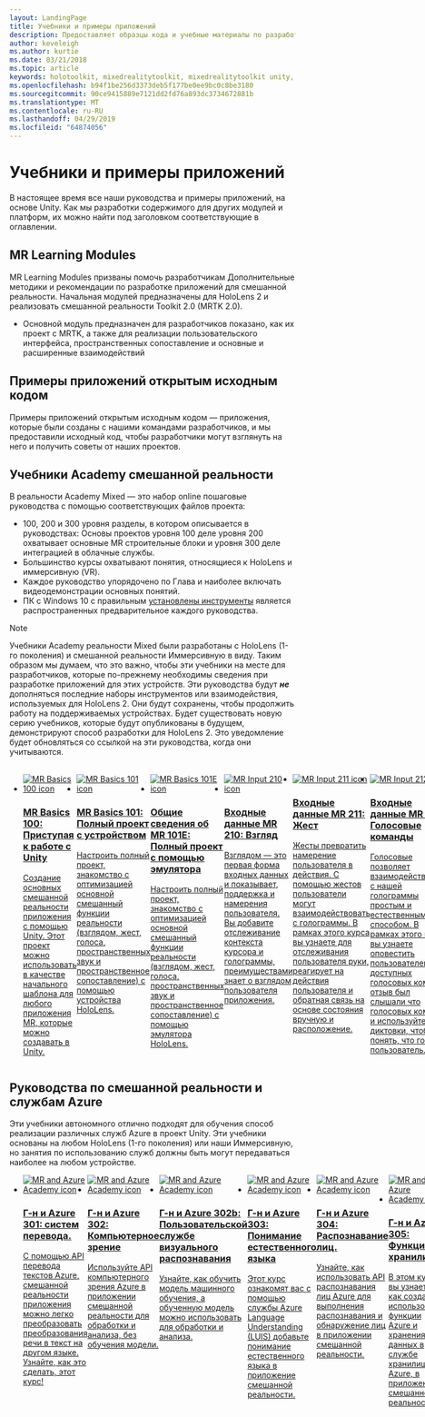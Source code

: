 ```yaml
---
layout: LandingPage
title: Учебники и примеры приложений
description: Предоставляет образцы кода и учебные материалы по разработке смешанной реальности.
author: keveleigh
ms.author: kurtie
ms.date: 03/21/2018
ms.topic: article
keywords: holotoolkit, mixedrealitytoolkit, mixedrealitytoolkit unity, academy, учебник
ms.openlocfilehash: b94f1be256d3373deb5f177be0ee9bc0c8be3180
ms.sourcegitcommit: 90ce9415889e7121dd2fd76a893dc3734672881b
ms.translationtype: MT
ms.contentlocale: ru-RU
ms.lasthandoff: 04/29/2019
ms.locfileid: "64874056"
---
```

# <a name="tutorials-and-sample-apps"></a>Учебники и примеры приложений

В настоящее время все наши руководства и примеры приложений, на основе Unity.  Как мы разработки содержимого для других модулей и платформ, их можно найти под заголовком соответствующие в оглавлении.

## <a name="mr-learning-modules"></a>MR Learning Modules

MR Learning Modules призваны помочь разработчикам Дополнительные методики и рекомендации по разработке приложений для смешанной реальности.  Начальная модулей предназначены для HoloLens 2 и реализовать смешанной реальности Toolkit 2.0 (MRTK 2.0).
* Основной модуль предназначен для разработчиков показано, как их проект с MRTK, а также для реализации пользовательского интерфейса, пространственных сопоставление и основные и расширенные взаимодействий

## <a name="open-source-sample-apps"></a>Примеры приложений открытым исходным кодом

Примеры приложений открытым исходным кодом — приложения, которые были созданы с нашими командами разработчиков, и мы предоставили исходный код, чтобы разработчики могут взглянуть на него и получить советы от наших проектов.

## <a name="mixed-reality-academy-tutorials"></a>Учебники Academy смешанной реальности

В реальности Academy Mixed — это набор online пошаговые руководства с помощью соответствующих файлов проекта: 
* 100, 200 и 300 уровня разделы, в котором описывается в руководствах: Основы проектов уровня 100 деле уровня 200 охватывает основные MR строительные блоки и уровня 300 деле интеграцией в облачные службы.
* Большинство курсы охватывают понятия, относящиеся к HoloLens и иммерсивную (VR). 
* Каждое руководство упорядочено по Глава и наиболее включать видеодемонстрации основных понятий. 
* ПК с Windows 10 с правильным [установлены инструменты](install-the-tools.md) является распространенных предварительное каждого руководства.

>[!NOTE]
>Учебники Academy реальности Mixed были разработаны с HoloLens (1-го поколения) и смешанной реальности Иммерсивную в виду.  Таким образом мы думаем, что это важно, чтобы эти учебники на месте для разработчиков, которые по-прежнему необходимы сведения при разработке приложений для этих устройств.  Эти руководства будут **_не_** дополняться последние наборы инструментов или взаимодействия, используемых для HoloLens 2.  Они будут сохранены, чтобы продолжить работу на поддерживаемых устройствах. Будет существовать новую серию учебников, которые будут опубликованы в будущем, демонстрируют способ разработки для HoloLens 2.  Это уведомление будет обновляться со ссылкой на эти руководства, когда они учитываются.

<br>
<ul id="cardtypes-W" class="cardsW panelContent" style="display: flex; margin-top: 0px;">
                            <li>
                                    <a href="holograms-100.md" title="Основы MR 100" data-linktype="absolute-path">
                                    <div class="cardSize">
                                        <div class="cardPadding">
                                            <div class="card">
                                                <div class="cardImageOuter">
                                                    <div class="cardImage">
                                                        <img src="images/Holograms100.jpg" alt="MR Basics 100 icon">
                                                    </div>
                                                </div>
                                                <div class="cardText">
                                                    <h3>MR Basics 100: Приступая к работе с Unity</h3>
                                                    <p>Создание основных смешанной реальности приложения с помощью Unity. Этот проект можно использовать в качестве начального шаблона для любого приложения MR, которые можно создавать в Unity.</p>
                                                </div>
                                            </div>
                                        </div>
                                    </div>
                               </a>
                            </li>
                            <li>
                                  <a href="holograms-101.md" title="Основы MR 101" data-linktype="absolute-path">
                                    <div class="cardSize">
                                        <div class="cardPadding">
                                            <div class="card">
                                                <div class="cardImageOuter">
                                                    <div class="cardImage">
                                                        <img src="images/Holograms101.jpg" alt="MR Basics 101 icon">
                                                    </div>
                                                </div>
                                                <div class="cardText">
                                                    <h3>MR Basics 101: Полный проект с устройством</h3>
                                                    <p>Настроить полный проект, знакомство с оптимизацией основной смешанный функции реальности (взглядом, жест, голоса, пространственных звук и пространственное сопоставление) с помощью устройства HoloLens.</p>
                                                </div>
                                            </div>
                                        </div>
                                    </div>
                               </a>
                            </li>
                            <li>
                                <a href="holograms-101e.md" title="Основы MR 101E" data-linktype="absolute-path">
                                    <div class="cardSize">
                                        <div class="cardPadding">
                                            <div class="card">
                                                <div class="cardImageOuter">
                                                    <div class="cardImage">
                                                        <img src="images/Holograms101E.jpg" alt="MR Basics 101E icon">
                                                    </div>
                                                </div>
                                                <div class="cardText">
                                                    <h3>Общие сведения об MR 101E: Полный проект с помощью эмулятора</h3>
                                                    <p>Настроить полный проект, знакомство с оптимизацией основной смешанный функции реальности (взглядом, жест, голоса, пространственных звук и пространственное сопоставление) с помощью эмулятора HoloLens.</p>
                                                </div>
                                            </div>
                                        </div>
                                    </div>
                                  </a>
                            </li>
                            <li>
                             <a href="holograms-210.md" title="Входные данные MR 210" data-linktype="absolute-path">
                              <div class="cardSize">
                                  <div class="cardPadding">
                                      <div class="card">
                                          <div class="cardImageOuter">
                                              <div class="cardImage">
                                                  <img src="images/Holograms210.jpg" alt="MR Input 210 icon">
                                              </div>
                                          </div>
                                          <div class="cardText">
                                              <h3>Входные данные MR 210: Взгляд</h3>
                                              <p>Взглядом — это первая форма входных данных и показывает, поддержка и намерения пользователя. Вы добавите отслеживание контекста курсора и голограммы, преимуществами знает о взглядом пользователя приложения.</p>
                                          </div>
                                      </div>
                                  </div>
                              </div>
                               </a>
                            </li>
                            <li>
                            <a href="holograms-211.md" title="Входные данные MR 211" data-linktype="absolute-path">
                              <div class="cardSize">
                                  <div class="cardPadding">
                                      <div class="card">
                                          <div class="cardImageOuter">
                                              <div class="cardImage">
                                                  <img src="images/Holograms211.jpg" alt="MR Input 211 icon">
                                              </div>
                                          </div>
                                          <div class="cardText">
                                              <h3>Входные данные MR 211: Жест</h3>
                                              <p>Жесты превратить намерение пользователя в действия. С помощью жестов пользователи могут взаимодействовать с голограммы. В рамках этого курса вы узнаете для отслеживания пользователя руки, реагирует на действия пользователя и обратная связь на основе состояния вручную и расположение.</p>
                                          </div>
                                      </div>
                                  </div>
                              </div>
                              </a>
                            </li>         
                            <li>
                             <a href="holograms-212.md" title="Входные данные MR 212" data-linktype="absolute-path">
                              <div class="cardSize">
                                  <div class="cardPadding">
                                      <div class="card">
                                          <div class="cardImageOuter">
                                              <div class="cardImage">
                                                  <img src="images/Holograms212.jpg" alt="MR Input 212 icon">
                                              </div>
                                          </div>
                                          <div class="cardText">
                                              <h3>Входные данные MR 212: Голосовые команды</h3>
                                              <p>Голосовые позволяет взаимодействовать с нашей голограммы простым и естественным способом. В рамках этого курса вы узнаете оповестить пользователей о доступных голосовых команд, отзыв был слышали что голосовых команд и используйте диктовки, чтобы понять, что говорит пользователь.</p>
                                          </div>
                                      </div>
                                  </div>
                              </div>
                              </a>
                            </li>
                             <li>
                              <a href="mixed-reality-213.md" title="Входные данные MR 213" data-linktype="absolute-path">
                              <div class="cardSize">
                                  <div class="cardPadding">
                                      <div class="card">
                                          <div class="cardImageOuter">
                                              <div class="cardImage">
                                                  <img src="images/MR213v2.jpg" alt="MR Input 213 icon">
                                              </div>
                                          </div>
                                          <div class="cardText">
                                              <h3>Входные данные MR 213: Контроллеры движения</h3>
                                              <p>Этот курс будут рассмотрены способы визуализации контроллеры движения в иммерсивную (VR), обработки событий ввода и присоединение элементы пользовательского интерфейса к контроллерам.</p>
                                          </div>
                                      </div>
                                  </div>
                              </div>
                              </a>
                            </li>   
                              <li>
                              <a href="holograms-220.md" title="Г-н пространственных 220" data-linktype="absolute-path">
                              <div class="cardSize">
                                  <div class="cardPadding">
                                      <div class="card">
                                          <div class="cardImageOuter">
                                              <div class="cardImage">
                                                  <img src="images/Holograms220b.jpg" alt="MR Spatial 220 icon">
                                              </div>
                                          </div>
                                          <div class="cardText">
                                              <h3>MR пространственных 220: Пространственное звучание</h3>
                                              <p>Пространственные звук breathes жизнь в голограммы и присваивает им присутствия. В рамках этого курса вы узнаете используется голограммы нуля пространственного звук окружающего мира, отзыв во время взаимодействия и выполнить поиск вашей голограммы аудио.</p>
                                          </div>
                                      </div>
                                  </div>
                              </div>
                              </a>
                            </li>      
                               <li>
                               <a href="holograms-230.md" title="Пространственные 230 MR" data-linktype="absolute-path">
                              <div class="cardSize">
                                  <div class="cardPadding">
                                      <div class="card">
                                          <div class="cardImageOuter">
                                              <div class="cardImage">
                                                  <img src="images/Holograms230.jpg" alt="MR Spatial 230 icon">
                                              </div>
                                          </div>
                                          <div class="cardText">
                                              <h3>MR пространственных 230: Пространственное сопоставление</h3>
                                              <p>Пространственное сопоставление объединяет в реальном мире и виртуальный мир. Вы изучите шейдеры и использовать их для визуализации модуля. Затем вы научитесь Упростите место сетки в простой плоскости, отправить отзыв о размещении голограммы на поверхностях реальных и просматривать визуальные эффекты перекрытия.</p>
                                          </div>
                                      </div>
                                  </div>
                              </div>
                             </a>
                            </li> 
                                <li>
                                <a href="holograms-240.md" title="Совместное использование 240 MR" data-linktype="absolute-path">
                              <div class="cardSize">
                                  <div class="cardPadding">
                                      <div class="card">
                                          <div class="cardImageOuter">
                                              <div class="cardImage">
                                                  <img src="images/Holograms240.jpg" alt="MR Sharing 240 icon">
                                              </div>
                                          </div>
                                          <div class="cardText">
                                              <h3>Совместное использование 240 MR: Несколько устройств HoloLens</h3>
                                              <p>Наш проект //Build 2016! Настройте полный проект с общими устройствами HoloLens, что позволяет пользователям принять участие в общих holographic мире системы координат.</p>
                                          </div>
                                      </div>
                                  </div>
                              </div>
                             </a>
                            </li> 
                                 <li>
                                   <a href="mixed-reality-250.md" title="Совместное использование 250 MR" data-linktype="absolute-path">
                              <div class="cardSize">
                                  <div class="cardPadding">
                                      <div class="card">
                                          <div class="cardImageOuter">
                                              <div class="cardImage">
                                                  <img src="images/MR250-new.jpg" alt="MR Sharing 250 icon">
                                              </div>
                                          </div>
                                          <div class="cardText">
                                              <h3>Совместное использование 250 MR: HoloLens и иммерсивную</h3>
                                              <p>В нашем проекте //Build 2017 мы покажем, что сборка приложения, которая использует уникальный сильные стороны HoloLens и иммерсивную (VR) в рамках общей работы между устройствами.</p>
                                          </div>
                                      </div>
                                  </div>
                              </div>
                              </a>
                            </li> 
</ul>

## <a name="mixed-reality-and-azure-services-tutorials"></a>Руководства по смешанной реальности и службам Azure

Эти учебники автономного отлично подходят для обучения способ реализации различных служб Azure в проект Unity.  Эти учебники основаны на любом HoloLens (1-го поколения) или наши Иммерсивную, но занятия по использованию служб должны быть могут передаваться наиболее на любом устройстве.

<ul id="cardtypes-W" class="cardsW panelContent" style="display: flex; margin-top: 0px;">
    <li>
                                   <a href="mr-azure-301.md" title="Г-н и Azure 301" data-linktype="absolute-path">
                              <div class="cardSize">
                                  <div class="cardPadding">
                                      <div class="card">
                                          <div class="cardImageOuter">
                                              <div class="cardImage">
                                                  <img src="images/MR-Azure-AcademyTile.jpg" alt="MR and Azure Academy icon">
                                              </div>
                                          </div>
                                          <div class="cardText">
                                              <h3>Г-н и Azure 301: систем перевода.</h3>
                                              <p>С помощью API перевода текстов Azure, смешанной реальности приложения можно легко преобразовать преобразования речи в текст на другом языке. Узнайте, как это сделать, этот курс!</p>
                                          </div>
                                      </div>
                                  </div>
                              </div>
                              </a>
                            </li>
                                 <li>
                                   <a href="mr-azure-302.md" title="Г-н и Azure 302" data-linktype="absolute-path">
                              <div class="cardSize">
                                  <div class="cardPadding">
                                      <div class="card">
                                          <div class="cardImageOuter">
                                              <div class="cardImage">
                                                  <img src="images/MR-Azure-AcademyTile.jpg" alt="MR and Azure Academy icon">
                                              </div>
                                          </div>
                                          <div class="cardText">
                                              <h3>Г-н и Azure 302: Компьютерное зрение</h3>
                                              <p>Используйте API компьютерного зрения Azure в приложении смешанной реальности для обработки и анализа, без обучения модели.</p>
                                          </div>
                                      </div>
                                  </div>
                              </div>
                              </a>
                            </li>
                                 <li>
                                   <a href="mr-azure-302b.md" title="Г-н и Azure 302b" data-linktype="absolute-path">
                              <div class="cardSize">
                                  <div class="cardPadding">
                                      <div class="card">
                                          <div class="cardImageOuter">
                                              <div class="cardImage">
                                                  <img src="images/MR-Azure-AcademyTile.jpg" alt="MR and Azure Academy icon">
                                              </div>
                                          </div>
                                          <div class="cardText">
                                              <h3>Г-н и Azure 302b: Пользовательской службе визуального распознавания</h3>
                                              <p>Узнайте, как обучить модель машинного обучения, а обученную модель можно использовать для обработки и анализа.</p>
                                          </div>
                                      </div>
                                  </div>
                              </div>
                              </a>
                            </li>                            
                                 <li>
                                   <a href="mr-azure-303.md" title="Г-н и Azure 303" data-linktype="absolute-path">
                              <div class="cardSize">
                                  <div class="cardPadding">
                                      <div class="card">
                                          <div class="cardImageOuter">
                                              <div class="cardImage">
                                                  <img src="images/MR-Azure-AcademyTile.jpg" alt="MR and Azure Academy icon">
                                              </div>
                                          </div>
                                          <div class="cardText">
                                              <h3>Г-н и Azure 303: Понимание естественного языка</h3>
                                              <p>Этот курс ознакомят вас с помощью службы Azure Language Understanding (LUIS) добавьте понимание естественного языка в приложение смешанной реальности.</p>
                                          </div>
                                      </div>
                                  </div>
                              </div>
                              </a>
                            </li>
                                 <li>
                                   <a href="mr-azure-304.md" title="Г-н и Azure 304" data-linktype="absolute-path">
                              <div class="cardSize">
                                  <div class="cardPadding">
                                      <div class="card">
                                          <div class="cardImageOuter">
                                              <div class="cardImage">
                                                  <img src="images/MR-Azure-AcademyTile.jpg" alt="MR and Azure Academy icon">
                                              </div>
                                          </div>
                                          <div class="cardText">
                                              <h3>Г-н и Azure 304: Распознавание лиц.</h3>
                                              <p>Узнайте, как использовать API распознавания лиц Azure для выполнения распознавания и обнаружение лиц в приложении смешанной реальности.</p>
                                          </div>
                                      </div>
                                  </div>
                              </div>
                              </a>
                            </li>
                                 <li>
                                   <a href="mr-azure-305.md" title="Г-н и Azure 305" data-linktype="absolute-path">
                              <div class="cardSize">
                                  <div class="cardPadding">
                                      <div class="card">
                                          <div class="cardImageOuter">
                                              <div class="cardImage">
                                                  <img src="images/MR-Azure-AcademyTile.jpg" alt="MR and Azure Academy icon">
                                              </div>
                                          </div>
                                          <div class="cardText">
                                              <h3>Г-н и Azure 305: Функции и хранилища</h3>
                                              <p>В этом курсе вы узнаете, как создать и использовать функции Azure и хранения данных в службе хранилища Azure, в приложении смешанной реальности.</p>
                                          </div>
                                      </div>
                                  </div>
                              </div>
                              </a>
                            </li>
                                 <li>
                                   <a href="mr-azure-306.md" title="Г-н и Azure 306" data-linktype="absolute-path">
                              <div class="cardSize">
                                  <div class="cardPadding">
                                      <div class="card">
                                          <div class="cardImageOuter">
                                              <div class="cardImage">
                                                  <img src="images/MR-Azure-AcademyTile.jpg" alt="MR and Azure Academy icon">
                                              </div>
                                          </div>
                                          <div class="cardText">
                                              <h3>Г-н и Azure 306: Потоковое видео</h3>
                                              <p>Узнайте, как использовать службы мультимедиа Azure для потоковой передачи видео 360 градусов в Windows Mixed Reality, возникнуть иммерсивных (VR).</p>
                                          </div>
                                      </div>
                                  </div>
                              </div>
                              </a>
                            </li>
                                 <li>
                                   <a href="mr-azure-307.md" title="Г-н и Azure 307" data-linktype="absolute-path">
                              <div class="cardSize">
                                  <div class="cardPadding">
                                      <div class="card">
                                          <div class="cardImageOuter">
                                              <div class="cardImage">
                                                  <img src="images/MR-Azure-AcademyTile.jpg" alt="MR and Azure Academy icon">
                                              </div>
                                          </div>
                                          <div class="cardText">
                                              <h3>Г-н и Azure 307: Машинное обучение</h3>
                                              <p>Использование студии машинного обучения Azure в приложении смешанной реальности, чтобы развернуть большое количество алгоритмов обучения (ML) машинного.</p>
                                          </div>
                                      </div>
                                  </div>
                              </div>
                              </a>
                            </li>
                                 <li>
                                   <a href="mr-azure-308.md" title="Г-н и Azure 308" data-linktype="absolute-path">
                              <div class="cardSize">
                                  <div class="cardPadding">
                                      <div class="card">
                                          <div class="cardImageOuter">
                                              <div class="cardImage">
                                                  <img src="images/MR-Azure-AcademyTile.jpg" alt="MR and Azure Academy icon">
                                              </div>
                                          </div>
                                          <div class="cardText">
                                              <h3>Г-н и Azure 308: Уведомлений между устройствами</h3>
                                              <p>В рамках этого курса вы узнаете, как использовать несколько служб Azure для доставки push-уведомлений и сцены изменяет из приложения на ПК с приложением смешанной реальности.</p>
                                          </div>
                                      </div>
                                  </div>
                              </div>
                              </a>
                            </li>
                                 <li>
                                   <a href="mr-azure-309.md" title="Г-н и Azure 309" data-linktype="absolute-path">
                              <div class="cardSize">
                                  <div class="cardPadding">
                                      <div class="card">
                                          <div class="cardImageOuter">
                                              <div class="cardImage">
                                                  <img src="images/MR-Azure-AcademyTile.jpg" alt="MR and Azure Academy icon">
                                              </div>
                                          </div>
                                          <div class="cardText">
                                              <h3>Г-н и Azure 309: Application insights</h3>
                                              <p>Используйте службу Azure Application Insights для сбора аналитики о поведении пользователей в приложение смешанной реальности.</p>
                                          </div>
                                      </div>
                                  </div>
                              </div>
                              </a>
                            </li> 
                                 <li>
                                   <a href="mr-azure-310.md" title="Г-н и Azure 310" data-linktype="absolute-path">
                              <div class="cardSize">
                                  <div class="cardPadding">
                                      <div class="card">
                                          <div class="cardImageOuter">
                                              <div class="cardImage">
                                                  <img src="images/MR-Azure-AcademyTile.jpg" alt="MR and Azure Academy icon">
                                              </div>
                                          </div>
                                          <div class="cardText">
                                              <h3>Г-н и Azure 310: Обнаружение объектов</h3>
                                              <p>Обучить модель машинного обучения и используйте обученной модели для распознавания схожие объекты и их положения в реальном мире.</p>
                                          </div>
                                      </div>
                                  </div>
                              </div>
                              </a>
                            </li> 
                                 <li>
                                   <a href="mr-azure-311.md" title="Г-н и 311 Azure" data-linktype="absolute-path">
                              <div class="cardSize">
                                  <div class="cardPadding">
                                      <div class="card">
                                          <div class="cardImageOuter">
                                              <div class="cardImage">
                                                  <img src="images/MR-Azure-AcademyTile.jpg" alt="MR and Azure Academy icon">
                                              </div>
                                          </div>
                                          <div class="cardText">
                                              <h3>Г-н и Azure 311: Microsoft Graph</h3>
                                              <p>Узнайте, как подключиться к службам Microsoft Graph из приложения смешанной реальности.</p>
                                          </div>
                                      </div>
                                  </div>
                              </div>
                              </a>
                            </li> 
                                 <li>
                                   <a href="mr-azure-312.md" title="Г-н и Azure 312" data-linktype="absolute-path">
                              <div class="cardSize">
                                  <div class="cardPadding">
                                      <div class="card">
                                          <div class="cardImageOuter">
                                              <div class="cardImage">
                                                  <img src="images/MR-Azure-AcademyTile.jpg" alt="MR and Azure Academy icon">
                                              </div>
                                          </div>
                                          <div class="cardText">
                                              <h3>Г-н и Azure 312: Интеграция программ-роботов</h3>
                                              <p>Создание и развертывание программ-роботов, используя Microsoft Bot Framework версии 4 и взаимодействовать с ним в смешанной реальности.</p>
                                          </div>
                                      </div>
                                  </div>
                              </div>
                              </a>
                            </li> 
                                 <li>
                                   <a href="mr-azure-313.md" title="Г-н и Azure 313" data-linktype="absolute-path">
                              <div class="cardSize">
                                  <div class="cardPadding">
                                      <div class="card">
                                          <div class="cardImageOuter">
                                              <div class="cardImage">
                                                  <img src="images/MR-Azure-AcademyTile.jpg" alt="MR and Azure Academy icon">
                                              </div>
                                          </div>
                                          <div class="cardText">
                                              <h3>Г-н и Azure 313: Служба центра Интернета вещей</h3>
                                              <p>Узнайте, как реализовать службу центра Интернета вещей Azure на виртуальной машине и визуализация данных на HoloLens.</p>
                                          </div>
                                      </div>
                                  </div>
                              </div>
                              </a>
                            </li> 
</ul>
